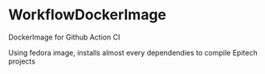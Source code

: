 # WorkflowDockerImage
DockerImage for Github Action CI

Using fedora image, installs almost every dependendies to compile Epitech projects
